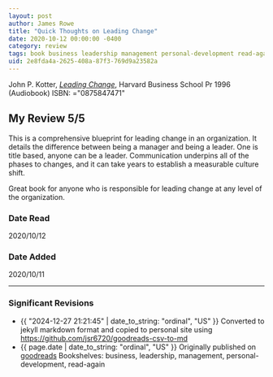 ```yaml
---
layout: post
author: James Rowe
title: "Quick Thoughts on Leading Change"
date: 2020-10-12 00:00:00 -0400
category: review
tags: book business leadership management personal-development read-again
uid: 2e8fda4a-2625-408a-87f3-769d9a23582a
---
```


John P. Kotter, *[Leading Change](https://www.goodreads.com/book/show/51370)*,  Harvard Business School Pr 1996 (Audiobook) ISBN: ="0875847471"

## My Review 5/5

This is a comprehensive blueprint for leading change in an organization. It details the difference between being a manager and being a leader. One is title based, anyone can be a leader. Communication underpins all of the phases to changes, and it can take years to establish a measurable culture shift.

Great book for anyone who is responsible for leading change at any level of the organization.

### Date Read
2020/10/12

### Date Added
2020/10/11

---

### Significant Revisions

- {{ "2024-12-27 21:21:45" | date_to_string: "ordinal", "US" }} Converted to jekyll markdown format and copied to personal site using <https://github.com/jsr6720/goodreads-csv-to-md>
- {{ page.date | date_to_string: "ordinal", "US" }} Originally published on [goodreads](https://www.goodreads.com) Bookshelves: business, leadership, management, personal-development, read-again